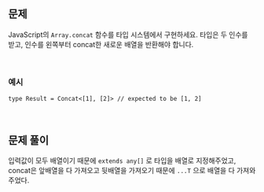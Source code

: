## 문제

JavaScript의 `Array.concat` 함수를 타입 시스템에서 구현하세요. 타입은 두 인수를 받고, 인수를 왼쪽부터 concat한 새로운 배열을 반환해야 합니다.

<br>

### 예시

```tsx
type Result = Concat<[1], [2]> // expected to be [1, 2]
```

<br>

## 문제 풀이

입력값이 모두 배열이기 때문에 `extends any[]` 로 타입을 배열로 지정해주었고, concat은 앞배열을 다 가져오고 뒷배열을 가져오기 때문에 `...T` 으로 배열을 다 가져와주었다.